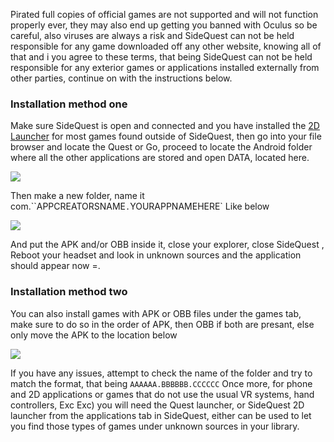 Pirated full copies of official games are not supported and will not function properly ever, they may also end up getting you banned with Oculus so be careful, also viruses are always a risk and SideQuest can not be held responsible for any game downloaded off any other website, knowing all of that and i you agree to these terms, that being SideQuest can not be held responsible for any exterior games or applications installed externally from other parties, continue on with the instructions below.


### Installation method one

Make sure SideQuest is open and connected and you have installed the [2D Launcher](https://sidequestvr.com/#/app/199) for most games found outside of SideQuest, then go into your file browser and locate the Quest or Go, proceed to locate the Android folder where all the other applications are stored and open DATA, located here.

![](https://cdn.discordapp.com/attachments/608376262347587595/610233472748879892/Screenshot_1187.png)

Then make a new folder, name it com.``APPCREATORSNAME`.`YOURAPPNAMEHERE` Like below

![](https://cdn.discordapp.com/attachments/608376262347587595/610234165950021700/Screenshot_1188.png)

And put the APK and/or OBB inside it, close your explorer, close SideQuest , Reboot your headset and look in unknown sources and the application should appear now =.


### Installation method two

You can also install games with APK or OBB files under the games tab, make sure to do so in the order of APK, then OBB if both are presant, else only move the APK to the location below

![](https://cdn.discordapp.com/attachments/413712766180786178/618345955040952320/dragdropheretosidequest.png)

If you have any issues, attempt to check the name of the folder and try to match the format, that being `AAAAAA.BBBBBB.CCCCCC`
Once more, for phone and 2D applications or games that do not use the usual VR systems, hand controllers, Exc Exc) you will need the Quest launcher, or SideQuest 2D launcher from the applications tab in SideQuest, either can be used to let you find those types of games under unknown sources in your library.